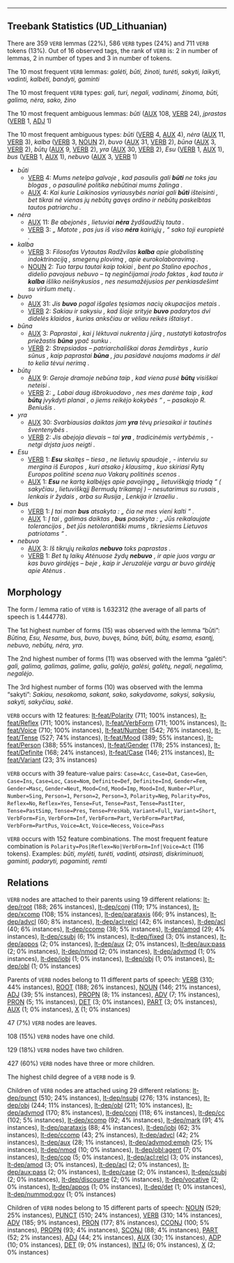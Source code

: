 

--------------------------------------------------------------------------------

## Treebank Statistics (UD_Lithuanian)

There are 359 `VERB` lemmas (22%), 586 `VERB` types (24%) and 711 `VERB` tokens (13%).
Out of 16 observed tags, the rank of `VERB` is: 2 in number of lemmas, 2 in number of types and 3 in number of tokens.

The 10 most frequent `VERB` lemmas: <em>galėti, būti, žinoti, turėti, sakyti, laikyti, vadinti, kalbėti, bandyti, gaminti</em>

The 10 most frequent `VERB` types:  <em>gali, turi, negali, vadinami, žinoma, būti, galima, nėra, sako, žino</em>

The 10 most frequent ambiguous lemmas: <em>būti</em> ([AUX]() 108, [VERB]() 24), <em>įprastas</em> ([VERB]() 1, [ADJ]() 1)

The 10 most frequent ambiguous types:  <em>būti</em> ([VERB]() 4, [AUX]() 4), <em>nėra</em> ([AUX]() 11, [VERB]() 3), <em>kalba</em> ([VERB]() 3, [NOUN]() 2), <em>buvo</em> ([AUX]() 31, [VERB]() 2), <em>būna</em> ([AUX]() 3, [VERB]() 2), <em>būtų</em> ([AUX]() 9, [VERB]() 2), <em>yra</em> ([AUX]() 30, [VERB]() 2), <em>Esu</em> ([VERB]() 1, [AUX]() 1), <em>bus</em> ([VERB]() 1, [AUX]() 1), <em>nebuvo</em> ([AUX]() 3, [VERB]() 1)


* <em>būti</em>
  * [VERB]() 4: <em>Mums netelpa galvoje , kad pasaulis gali <b>būti</b> ne toks jau blogas , o pasaulinė politika nebūtinai mums žalinga .</em>
  * [AUX]() 4: <em>Kai kurie Laikinosios vyriausybės nariai gali <b>būti</b> išteisinti , bet tikrai nė vienas jų nebūtų gavęs ordino ir nebūtų paskelbtas tautos patriarchu .</em>
* <em>nėra</em>
  * [AUX]() 11: <em>Be abejonės , lietuviai <b>nėra</b> žydšaudžių tauta .</em>
  * [VERB]() 3: <em>„ Matote , pas jus iš viso <b>nėra</b> kairiųjų , “ sako toji europietė .</em>
* <em>kalba</em>
  * [VERB]() 3: <em>Filosofas Vytautas Radžvilas <b>kalba</b> apie globalistinę indoktrinaciją , smegenų plovimą , apie eurokolaboravimą .</em>
  * [NOUN]() 2: <em>Tuo tarpu tautai kaip tokiai , bent po Stalino epochos , didelio pavojaus nebuvo – tą neginčijamai įrodo faktas , kad tauta ir <b>kalba</b> išliko neišnykusios , nes nesumažėjusios per penkiasdešimt su viršum metų .</em>
* <em>buvo</em>
  * [AUX]() 31: <em>Jis <b>buvo</b> pagal išgales tęsiamas nacių okupacijos metais .</em>
  * [VERB]() 2: <em>Sakiau ir sakysiu , kad šioje srityje <b>buvo</b> padarytos dvi didelės klaidos , kurias anksčiau ar vėliau reikės ištaisyt .</em>
* <em>būna</em>
  * [AUX]() 3: <em>Paprastai , kai į lėktuvai nukrenta į jūrą , nustatyti katastrofos priežastis <b>būna</b> ypač sunku .</em>
  * [VERB]() 2: <em>Strepsiadas – patriarchališkai doras žemdirbys , kurio sūnus , kaip paprastai <b>būna</b> , jau pasidavė naujoms madoms ir dėl to kelia tėvui nerimą .</em>
* <em>būtų</em>
  * [AUX]() 9: <em>Geroje dramoje nebūna taip , kad viena pusė <b>būtų</b> visiškai neteisi .</em>
  * [VERB]() 2: <em>„ Labai daug išbrokuodavo , nes mes darėme taip , kad <b>būtų</b> įvykdyti planai , o jiems reikėjo kokybės “ , – pasakojo R. Beniušis .</em>
* <em>yra</em>
  * [AUX]() 30: <em>Svarbiausias daiktas jam <b>yra</b> tėvų priesaikai ir tautinės šventenybės .</em>
  * [VERB]() 2: <em>Jis abejoja dievais – tai <b>yra</b> , tradicinėmis vertybėmis , - netgi drįsta juos neigti .</em>
* <em>Esu</em>
  * [VERB]() 1: <em><b>Esu</b> skaitęs – tiesa , ne lietuvių spaudoje , - interviu su mergina iš Europos , kuri atsako į klausimą , kuo skiriasi Rytų Europos politinė scena nuo Vakarų politinės scenos .</em>
  * [AUX]() 1: <em><b>Esu</b> ne kartą kalbėjęs apie pavojingą „ lietuviškąją triadą “ ( sakyčiau , lietuviškąjį Bermudų trikampį ) – nesutarimus su rusais , lenkais ir žydais , arba su Rusija , Lenkija ir Izraeliu .</em>
* <em>bus</em>
  * [VERB]() 1: <em>Į tai man <b>bus</b> atsakyta : „ čia ne mes vieni kalti “ .</em>
  * [AUX]() 1: <em>Į tai , galimas daiktas , <b>bus</b> pasakyta : „ Jūs reikalaujate tolerancijos , bet jūs netolerantiški mums , tikriesiems Lietuvos patriotams “ .</em>
* <em>nebuvo</em>
  * [AUX]() 3: <em>Iš tikrųjų reikalas <b>nebuvo</b> toks paprastas .</em>
  * [VERB]() 1: <em>Bet tų laikų Atėnuose žydų <b>nebuvo</b> , ir apie juos vargu ar kas buvo girdėjęs – beje , kaip ir Jeruzalėje vargu ar buvo girdėję apie Atėnus .</em>

## Morphology

The form / lemma ratio of `VERB` is 1.632312 (the average of all parts of speech is 1.444778).

The 1st highest number of forms (15) was observed with the lemma “būti”: <em>Būtina, Esu, Nesame, bus, buvo, buvęs, būna, būti, būtų, esama, esantį, nebuvo, nebūtų, nėra, yra</em>.

The 2nd highest number of forms (11) was observed with the lemma “galėti”: <em>gali, galima, galimas, galime, galiu, galėjo, galėsi, galėtų, negali, negalima, negalėjo</em>.

The 3rd highest number of forms (10) was observed with the lemma “sakyti”: <em>Sakiau, nesakoma, sakant, sako, sakydavome, sakysi, sakysiu, sakyti, sakyčiau, sakė</em>.

`VERB` occurs with 12 features: [lt-feat/Polarity]() (711; 100% instances), [lt-feat/Reflex]() (711; 100% instances), [lt-feat/VerbForm]() (711; 100% instances), [lt-feat/Voice]() (710; 100% instances), [lt-feat/Number]() (542; 76% instances), [lt-feat/Tense]() (527; 74% instances), [lt-feat/Mood]() (389; 55% instances), [lt-feat/Person]() (388; 55% instances), [lt-feat/Gender]() (178; 25% instances), [lt-feat/Definite]() (168; 24% instances), [lt-feat/Case]() (146; 21% instances), [lt-feat/Variant]() (23; 3% instances)

`VERB` occurs with 39 feature-value pairs: `Case=Acc`, `Case=Dat`, `Case=Gen`, `Case=Ins`, `Case=Loc`, `Case=Nom`, `Definite=Def`, `Definite=Ind`, `Gender=Fem`, `Gender=Masc`, `Gender=Neut`, `Mood=Cnd`, `Mood=Imp`, `Mood=Ind`, `Number=Plur`, `Number=Sing`, `Person=1`, `Person=2`, `Person=3`, `Polarity=Neg`, `Polarity=Pos`, `Reflex=No`, `Reflex=Yes`, `Tense=Fut`, `Tense=Past`, `Tense=PastIter`, `Tense=PastSimp`, `Tense=Pres`, `Tense=PresHab`, `Variant=Full`, `Variant=Short`, `VerbForm=Fin`, `VerbForm=Inf`, `VerbForm=Part`, `VerbForm=PartPad`, `VerbForm=PartPus`, `Voice=Act`, `Voice=Necess`, `Voice=Pass`

`VERB` occurs with 152 feature combinations.
The most frequent feature combination is `Polarity=Pos|Reflex=No|VerbForm=Inf|Voice=Act` (116 tokens).
Examples: <em>būti, mylėti, turėti, vadinti, atsirasti, diskriminuoti, gaminti, padaryti, pagaminti, remti</em>


## Relations

`VERB` nodes are attached to their parents using 19 different relations: [lt-dep/root]() (188; 26% instances), [lt-dep/conj]() (119; 17% instances), [lt-dep/xcomp]() (108; 15% instances), [lt-dep/parataxis]() (66; 9% instances), [lt-dep/advcl]() (60; 8% instances), [lt-dep/acl:relcl]() (42; 6% instances), [lt-dep/acl]() (40; 6% instances), [lt-dep/ccomp]() (38; 5% instances), [lt-dep/amod]() (29; 4% instances), [lt-dep/csubj]() (6; 1% instances), [lt-dep/fixed]() (3; 0% instances), [lt-dep/appos]() (2; 0% instances), [lt-dep/aux]() (2; 0% instances), [lt-dep/aux:pass]() (2; 0% instances), [lt-dep/nmod]() (2; 0% instances), [lt-dep/advmod]() (1; 0% instances), [lt-dep/iobj]() (1; 0% instances), [lt-dep/obj]() (1; 0% instances), [lt-dep/obl]() (1; 0% instances)

Parents of `VERB` nodes belong to 11 different parts of speech: [VERB]() (310; 44% instances), [ROOT]() (188; 26% instances), [NOUN]() (146; 21% instances), [ADJ]() (39; 5% instances), [PROPN]() (8; 1% instances), [ADV]() (7; 1% instances), [PRON]() (5; 1% instances), [DET]() (3; 0% instances), [PART]() (3; 0% instances), [AUX]() (1; 0% instances), [X]() (1; 0% instances)

47 (7%) `VERB` nodes are leaves.

108 (15%) `VERB` nodes have one child.

129 (18%) `VERB` nodes have two children.

427 (60%) `VERB` nodes have three or more children.

The highest child degree of a `VERB` node is 9.

Children of `VERB` nodes are attached using 29 different relations: [lt-dep/punct]() (510; 24% instances), [lt-dep/nsubj]() (276; 13% instances), [lt-dep/obj]() (244; 11% instances), [lt-dep/obl]() (211; 10% instances), [lt-dep/advmod]() (170; 8% instances), [lt-dep/conj]() (118; 6% instances), [lt-dep/cc]() (102; 5% instances), [lt-dep/xcomp]() (92; 4% instances), [lt-dep/mark]() (91; 4% instances), [lt-dep/parataxis]() (88; 4% instances), [lt-dep/iobj]() (62; 3% instances), [lt-dep/ccomp]() (43; 2% instances), [lt-dep/advcl]() (42; 2% instances), [lt-dep/aux]() (28; 1% instances), [lt-dep/advmod:emph]() (25; 1% instances), [lt-dep/nmod]() (10; 0% instances), [lt-dep/obl:agent]() (7; 0% instances), [lt-dep/cop]() (5; 0% instances), [lt-dep/acl:relcl]() (3; 0% instances), [lt-dep/amod]() (3; 0% instances), [lt-dep/acl]() (2; 0% instances), [lt-dep/aux:pass]() (2; 0% instances), [lt-dep/case]() (2; 0% instances), [lt-dep/csubj]() (2; 0% instances), [lt-dep/discourse]() (2; 0% instances), [lt-dep/vocative]() (2; 0% instances), [lt-dep/appos]() (1; 0% instances), [lt-dep/det]() (1; 0% instances), [lt-dep/nummod:gov]() (1; 0% instances)

Children of `VERB` nodes belong to 15 different parts of speech: [NOUN]() (529; 25% instances), [PUNCT]() (510; 24% instances), [VERB]() (310; 14% instances), [ADV]() (185; 9% instances), [PRON]() (177; 8% instances), [CCONJ]() (100; 5% instances), [PROPN]() (93; 4% instances), [SCONJ]() (88; 4% instances), [PART]() (52; 2% instances), [ADJ]() (44; 2% instances), [AUX]() (30; 1% instances), [ADP]() (10; 0% instances), [DET]() (9; 0% instances), [INTJ]() (6; 0% instances), [X]() (2; 0% instances)

